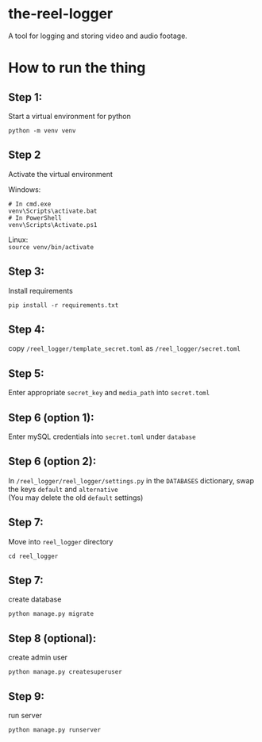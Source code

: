 # the-reel-logger
A tool for logging and storing video and audio footage.

# How to run the thing

## Step 1:  

Start a virtual environment for python  

`python -m venv venv`

## Step 2

Activate the virtual environment  

Windows:  
```
# In cmd.exe
venv\Scripts\activate.bat
# In PowerShell
venv\Scripts\Activate.ps1
```

Linux:  
`source venv/bin/activate`

## Step 3:  

Install requirements  

`pip install -r requirements.txt`

## Step 4:

copy `/reel_logger/template_secret.toml` as `/reel_logger/secret.toml`  

## Step 5:  

Enter appropriate `secret_key` and `media_path` into `secret.toml`  

## Step 6 (option 1):

Enter mySQL credentials into `secret.toml` under `database`  

## Step 6 (option 2):

In `/reel_logger/reel_logger/settings.py` in the `DATABASES` dictionary, swap the keys `default` and `alternative`  
(You may delete the old `default` settings)

## Step 7:  

Move into `reel_logger` directory

`cd reel_logger`

## Step 7:  

create database

`python manage.py migrate`

## Step 8 (optional):  

create admin user

`python manage.py createsuperuser`

## Step 9:  

run server

`python manage.py runserver`
